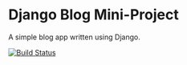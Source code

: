 # Django Blog Mini-Project

A simple blog app written using Django.

[![Build Status](https://travis-ci.org/dennyshow/django-blog.svg?branch=master)](https://travis-ci.org/dennyshow/django-blog)